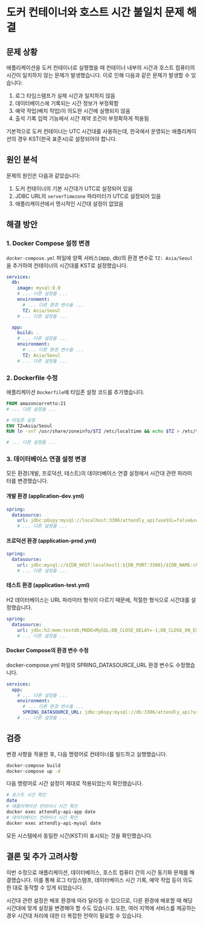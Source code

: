 # 도커 컨테이너와 호스트 시간 불일치 문제 해결

## 문제 상황

애플리케이션을 도커 컨테이너로 실행했을 때 컨테이너 내부의 시간과 호스트 컴퓨터의 시간이 일치하지 않는 문제가 발생했습니다. 이로 인해 다음과 같은 문제가 발생할 수 있습니다:

1. 로그 타임스탬프가 실제 시간과 일치하지 않음
2. 데이터베이스에 기록되는 시간 정보가 부정확함
3. 예약 작업(배치 작업)이 의도한 시간에 실행되지 않음
4. 출석 기록 입력 기능에서 시간 제약 조건이 부정확하게 적용됨

기본적으로 도커 컨테이너는 UTC 시간대를 사용하는데, 한국에서 운영되는 애플리케이션의 경우 KST(한국 표준시)로 설정되어야 합니다.

## 원인 분석

문제의 원인은 다음과 같았습니다:

1. 도커 컨테이너의 기본 시간대가 UTC로 설정되어 있음
2. JDBC URL의 `serverTimezone` 파라미터가 UTC로 설정되어 있음
3. 애플리케이션에서 명시적인 시간대 설정이 없었음

## 해결 방안

### 1. Docker Compose 설정 변경

`docker-compose.yml` 파일에 양쪽 서비스(app, db)의 환경 변수로 `TZ: Asia/Seoul`을 추가하여 컨테이너의 시간대를 KST로 설정했습니다.

```yaml
services:
  db:
    image: mysql:8.0
    # ... 다른 설정들 ...
    environment:
      # ... 다른 환경 변수들 ...
      TZ: Asia/Seoul
    # ... 다른 설정들 ...

  app:
    build: .
    # ... 다른 설정들 ...
    environment:
      # ... 다른 환경 변수들 ...
      TZ: Asia/Seoul
    # ... 다른 설정들 ...
```

### 2. Dockerfile 수정

애플리케이션 `Dockerfile`에 타임존 설정 코드를 추가했습니다.

```dockerfile
FROM amazoncorretto:21
# ... 다른 설정들 ...

# 타임존 설정
ENV TZ=Asia/Seoul
RUN ln -snf /usr/share/zoneinfo/$TZ /etc/localtime && echo $TZ > /etc/timezone

# ... 다른 설정들 ...
```

### 3. 데이터베이스 연결 설정 변경

모든 환경(개발, 프로덕션, 테스트)의 데이터베이스 연결 설정에서 시간대 관련 파라미터를 변경했습니다.

#### 개발 환경 (application-dev.yml)

```yaml
spring:
  datasource:
    url: jdbc:p6spy:mysql://localhost:3306/attendly_api?useSSL=false&serverTimezone=Asia/Seoul&characterEncoding=UTF-8&allowPublicKeyRetrieval=true
    # ... 다른 설정들 ...
```

#### 프로덕션 환경 (application-prod.yml)

```yaml
spring:
  datasource:
    url: jdbc:mysql://${DB_HOST:localhost}:${DB_PORT:3306}/${DB_NAME:church_attendly}?useSSL=false&serverTimezone=Asia/Seoul&characterEncoding=UTF-8&allowPublicKeyRetrieval=true
    # ... 다른 설정들 ...
```

#### 테스트 환경 (application-test.yml)

H2 데이터베이스는 URL 파라미터 형식이 다르기 때문에, 적절한 형식으로 시간대를 설정했습니다.

```yaml
spring:
  datasource:
    url: jdbc:h2:mem:testdb;MODE=MySQL;DB_CLOSE_DELAY=-1;DB_CLOSE_ON_EXIT=FALSE;TIME_ZONE=Asia/Seoul
    # ... 다른 설정들 ...
```

#### Docker Compose의 환경 변수 수정

docker-compose.yml 파일의 SPRING_DATASOURCE_URL 환경 변수도 수정했습니다.

```yaml
services:
  app:
    # ... 다른 설정들 ...
    environment:
      # ... 다른 환경 변수들 ...
      SPRING_DATASOURCE_URL: jdbc:p6spy:mysql://db:3306/attendly_api?useSSL=false&serverTimezone=Asia/Seoul&characterEncoding=UTF-8&allowPublicKeyRetrieval=true
    # ... 다른 설정들 ...
```

## 검증

변경 사항을 적용한 후, 다음 명령어로 컨테이너를 빌드하고 실행했습니다.

```bash
docker-compose build
docker-compose up -d
```

다음 명령어로 시간 설정이 제대로 적용되었는지 확인했습니다.

```bash
# 호스트 시간 확인
date
# 애플리케이션 컨테이너 시간 확인
docker exec attendly-api-app date
# 데이터베이스 컨테이너 시간 확인
docker exec attendly-api-mysql date
```

모든 시스템에서 동일한 시간(KST)이 표시되는 것을 확인했습니다.

## 결론 및 추가 고려사항

이번 수정으로 애플리케이션, 데이터베이스, 호스트 컴퓨터 간의 시간 동기화 문제를 해결했습니다. 이를 통해 로그 타임스탬프, 데이터베이스 시간 기록, 예약 작업 등이 의도한 대로 동작할 수 있게 되었습니다.

시간대 관련 설정은 배포 환경에 따라 달라질 수 있으므로, 다른 환경에 배포할 때 해당 시간대에 맞게 설정을 변경해야 할 수도 있습니다. 또한, 여러 지역에 서비스를 제공하는 경우 시간대 처리에 대한 더 복잡한 전략이 필요할 수 있습니다. 